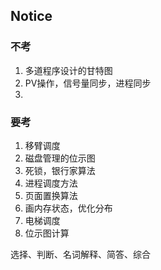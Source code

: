 ## Notice



### 不考

1. 多道程序设计的甘特图
2. PV操作，信号量同步，进程同步
3. 



### 要考

1. 移臂调度
2. 磁盘管理的位示图
3. 死锁，银行家算法
4. 进程调度方法
5. 页面置换算法
6. 画内存状态，优化分布
7. 电梯调度
8. 位示图计算



选择、判断、名词解释、简答、综合

